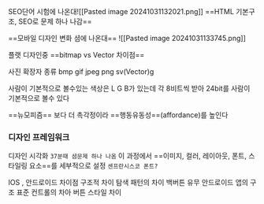 SEO단어 시험에 나온대![[Pasted image 20241031132021.png]]
==HTML 기본구조, SEO로 문제 하나 나감==

==모바일 디자인 변화 셤에 나온대==
![[Pasted image 20241031133745.png]]

플랫 디자인중
==bitmap vs Vector 차이점==

사진 확장자 종류
bmp
gif
jpeg
png
sv(Vector)g

사람이 기본적으로 볼수있는 색상은  L G B가 있는데 각 8비트씩 받아
24bit를 사람이 기본적으로 볼수 있다

==뉴모피즘==
	보다 더 촉각정이라 ==행동유동성==(affordance)를 높인다


### 디자인 프레임워크

디자인 시각화  `37분때 셤문제 하나 나옴`
	이 과정에서 ==이미지, 컬러, 레이아웃, 폰트, 스타일링 요소==를 세부적으로 설정
`센프란시스코 폰트?`

IOS , 안드로이드 차이점
	구조적 차이
	탐색 패턴의 차이 
		백버튼 유무 안드로이드 앱의 구조
	표준 컨트롤의 차아
	버튼 스타일 차이